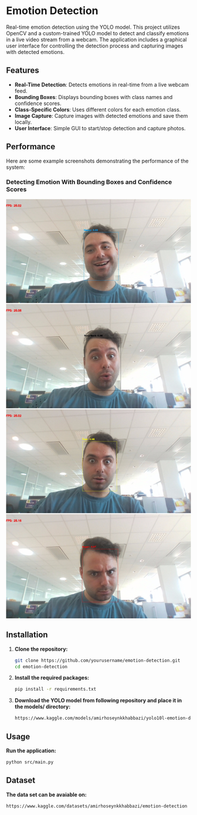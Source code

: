 # Emotion Detection

Real-time emotion detection using the YOLO model. This project utilizes OpenCV and a custom-trained YOLO model to detect and classify emotions in a live video stream from a webcam. The application includes a graphical user interface for controlling the detection process and capturing images with detected emotions.

## Features

- **Real-Time Detection**: Detects emotions in real-time from a live webcam feed.
- **Bounding Boxes**: Displays bounding boxes with class names and confidence scores.
- **Class-Specific Colors**: Uses different colors for each emotion class.
- **Image Capture**: Capture images with detected emotions and save them locally.
- **User Interface**: Simple GUI to start/stop detection and capture photos.

## Performance

Here are some example screenshots demonstrating the performance of the system:



### Detecting Emotion With Bounding Boxes and Confidence Scores
![Single Emotion](photos/captured_photo_1.jpg)
![Single Emotion](photos/captured_photo_2.jpg)
![Single Emotion](photos/captured_photo_3.jpg)
![Single Emotion](photos/captured_photo_4.jpg)



## Installation

1. **Clone the repository:**
   ```bash
   git clone https://github.com/yourusername/emotion-detection.git
   cd emotion-detection
   ```
2. **Install the required packages:**

   ```bash
   pip install -r requirements.txt
   ```
3. **Download the YOLO model from following repository and place it in the models/ directory:**
   ```bash
   https://www.kaggle.com/models/amirhoseynkkhabbazi/yolo10l-emotion-detection
   ```

## Usage
**Run the application:**
```bash
python src/main.py
```

## Dataset
**The data set can be avaiable on:**
   ```bash
   https://www.kaggle.com/datasets/amirhoseynkkhabbazi/emotion-detection
   ```


   
